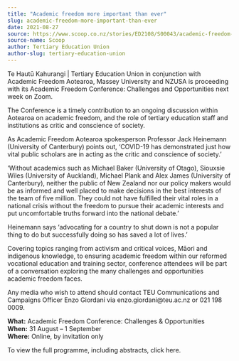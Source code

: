 ```yaml
---
title: "Academic freedom more important than ever"
slug: academic-freedom-more-important-than-ever
date: 2021-08-27
source: https://www.scoop.co.nz/stories/ED2108/S00043/academic-freedom-more-important-than-ever.htm
source-name: Scoop
author: Tertiary Education Union
author-slug: tertiary-education-union
---
```


<p>Te Hautū Kahurangi | Tertiary Education Union in
conjunction with Academic Freedom Aotearoa, Massey
University and NZUSA is proceeding with its Academic Freedom
Conference: Challenges and Opportunities next week on
Zoom.</p>

<p>The Conference is a timely contribution to an
ongoing discussion within Aotearoa on academic freedom, and
the role of tertiary education staff and institutions as
critic and conscience of society.</p>

<p>As Academic Freedom
Aotearoa spokesperson Professor Jack Heinemann (University
of Canterbury) points out, ‘COVID-19 has demonstrated just
how vital public scholars are in acting as the critic and
conscience of society.’</p>

<p>‘Without academics such as
Michael Baker (University of Otago), Siouxsie Wiles
(University of Auckland), Michael Plank and Alex James
(University of Canterbury), neither the public of New
Zealand nor our policy makers would be as informed and well
placed to make decisions in the best interests of the team
of five million. They could not have fulfilled their vital
roles in a national crisis without the freedom to pursue
their academic interests and put uncomfortable truths
forward into the national debate.’</p>

<p>Heinemann says
‘advocating for a country to shut down is not a popular
thing to do but successfully doing so has saved a lot of
lives.’</p>

<p>Covering topics ranging from activism and
critical voices, Māori and indigenous knowledge, to
ensuring academic freedom within our reformed vocational
education and training sector, conference attendees will be
part of a conversation exploring the many challenges and
opportunities academic freedom faces.</p>

<p>Any media who
wish to attend should contact TEU Communications and
Campaigns Officer Enzo Giordani via enzo.giordani@teu.ac.nz
or 021 198 0009.</p>

<p><strong>What:</strong> Academic
Freedom Conference: Challenges &amp;
Opportunities<br><strong>When:</strong> 31 August – 1
September<br><strong>Where:</strong> Online, by invitation
only</p>

<p>To view the full programme, including abstracts,
click here.</p>

